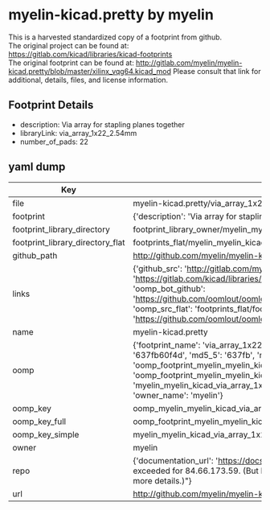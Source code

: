 # myelin-kicad.pretty by myelin  
This is a harvested standardized copy of a footprint from github.  
The original project can be found at:  
https://gitlab.com/kicad/libraries/kicad-footprints  
The original footprint can be found at:
http://gitlab.com/myelin/myelin-kicad.pretty/blob/master/xilinx_vqg64.kicad_mod
Please consult that link for additional, details, files, and license information.  
## Footprint Details
* description: Via array for stapling planes together  
* libraryLink: via_array_1x22_2.54mm  
* number_of_pads: 22  
## yaml dump  
| Key | Value |  
| --- | --- |  
| file | myelin-kicad.pretty/via_array_1x22_2.54mm.kicad_mod |  
| footprint | {'description': 'Via array for stapling planes together', 'libraryLink': 'via_array_1x22_2.54mm', 'number_of_pads': 22} |  
| footprint_library_directory | footprint_library_owner/myelin_myelin-kicad.pretty |  
| footprint_library_directory_flat | footprints_flat/myelin_myelin_kicad_via_array_1x22_2_54mm/working |  
| github_path | http://github.com/myelin/myelin-kicad.pretty/blob/master/via_array_1x22_2.54mm.kicad_mod |  
| links | {'github_src': 'http://gitlab.com/myelin/myelin-kicad.pretty/blob/master/xilinx_vqg64.kicad_mod', 'github_src_repo': 'https://gitlab.com/kicad/libraries/kicad-footprints', 'oomp_bot': 'footprints/myelin_myelin_kicad_via_array_1x22_2_54mm/working', 'oomp_bot_github': 'https://github.com/oomlout/oomlout_oomp_footprint_bot/tree/main/footprints/myelin_myelin_kicad_via_array_1x22_2_54mm/working', 'oomp_src_flat': 'footprints_flat/footprints_flat/myelin_myelin_kicad_via_array_1x22_2_54mm/working', 'oomp_src_flat_github': 'https://github.com/oomlout/oomlout_oomp_footprint_src/tree/main/footprints_flat/myelin_myelin_kicad_via_array_1x22_2_54mm/working'} |  
| name | myelin-kicad.pretty |  
| oomp | {'footprint_name': 'via_array_1x22_2_54mm', 'library_name': 'myelin_kicad', 'md5': '637fb60f4de3317d502a5e797de15cfd', 'md5_10': '637fb60f4d', 'md5_5': '637fb', 'md5_6': '637fb6', 'oomp_key': 'oomp_myelin_myelin_kicad_via_array_1x22_2_54mm', 'oomp_key_extra': 'oomp_footprint_myelin_myelin_kicad_via_array_1x22_2_54mm', 'oomp_key_full': 'oomp_footprint_myelin_myelin_kicad_via_array_1x22_2_54mm_637fb6', 'oomp_key_simple': 'myelin_myelin_kicad_via_array_1x22_2_54mm', 'original_filename': 'myelin-kicad.pretty/via_array_1x22_2.54mm.kicad_mod', 'owner_name': 'myelin'} |  
| oomp_key | oomp_myelin_myelin_kicad_via_array_1x22_2_54mm |  
| oomp_key_full | oomp_footprint_myelin_myelin_kicad_via_array_1x22_2_54mm |  
| oomp_key_simple | myelin_myelin_kicad_via_array_1x22_2_54mm |  
| owner | myelin |  
| repo | {'documentation_url': 'https://docs.github.com/rest/overview/resources-in-the-rest-api#rate-limiting', 'message': "API rate limit exceeded for 84.66.173.59. (But here's the good news: Authenticated requests get a higher rate limit. Check out the documentation for more details.)"} |  
| url | http://github.com/myelin/myelin-kicad.pretty |  

